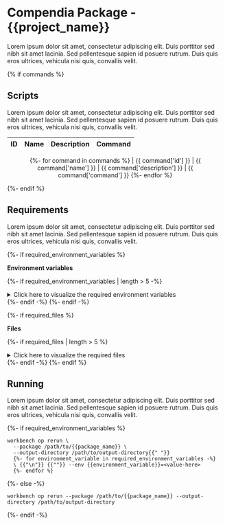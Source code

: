 # Compendia Package - {{project_name}}

Lorem ipsum dolor sit amet, consectetur adipiscing elit. Duis porttitor sed nibh sit amet lacinia. Sed pellentesque sapien id posuere rutrum. Duis quis eros ultrices, vehicula nisi quis, convallis velit.

{% if commands %}
## Scripts

Lorem ipsum dolor sit amet, consectetur adipiscing elit. Duis porttitor sed nibh sit amet lacinia. Sed pellentesque sapien id posuere rutrum. Duis quis eros ultrices, vehicula nisi quis, convallis velit.

<div style="text-align: center;">

| ID 	| Name 	| Description 	| Command 	|
|:--:	|:----:	|:-----------:	|---------	|
{%- for command in commands %}
| {{ command['id'] }} | {{ command['name'] }} | {{ command['description'] }} | {{ command['command'] }}
{%- endfor %}

</div>
{%- endif %}

## Requirements

Lorem ipsum dolor sit amet, consectetur adipiscing elit. Duis porttitor sed nibh sit amet lacinia. Sed pellentesque sapien id posuere rutrum. Duis quis eros ultrices, vehicula nisi quis, convallis velit.

{%- if required_environment_variables %}

**Environment variables**

{%- if required_environment_variables | length > 5 -%}
<details>
<summary>Click here to visualize the required environment variables</summary>
{%- endif %}

{%- for required_environment_variable in required_environment_variables %}
- {{ required_environment_variable }}
{%- endfor -%}

{%- if required_environment_variables | length > 5 -%}
</details>
{%- endif -%}
{%- endif -%}

{%- if required_files %}

**Files**

{%- if required_files | length > 5 %}
<details>
<summary>Click here to visualize the required files</summary>
{%- endif %}

{% for required_file in required_files %}
- {{ required_file }}
{%- endfor %}

{% if required_files | length > 5 -%}
</details>
{%- endif -%}
{%- endif %}

## Running

Lorem ipsum dolor sit amet, consectetur adipiscing elit. Duis porttitor sed nibh sit amet lacinia. Sed pellentesque sapien id posuere rutrum. Duis quis eros ultrices, vehicula nisi quis, convallis velit.

{%- if required_environment_variables %}

```shell
workbench op rerun \
  --package /path/to/{{package_name}} \
  --output-directory /path/to/output-directory{{" "}}
  {%- for environment_variable in required_environment_variables -%}
  \ {{"\n"}} {{""}} --env {{environment_variable}}=<value-here>
  {%- endfor %}
```

{%- else -%}

```shell
workbench op rerun --package /path/to/{{package_name}} --output-directory /path/to/output-directory
```
{%- endif -%}
